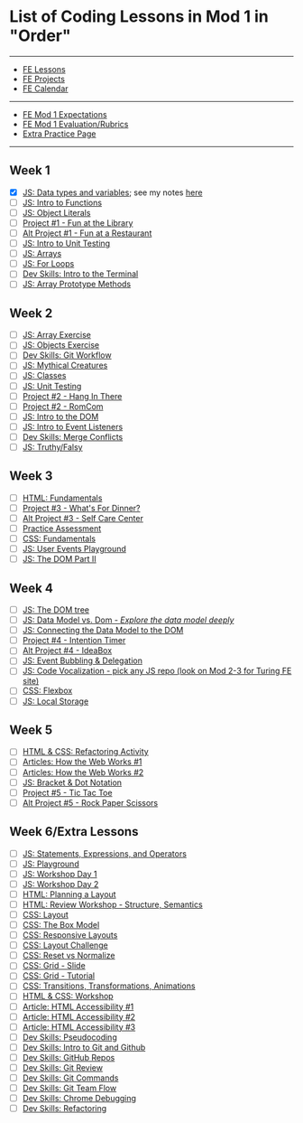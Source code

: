 # List of Coding Lessons in Mod 1 in "Order"
---
- [FE Lessons](https://frontend.turing.io/lessons/)
- [FE Projects](https://frontend.turing.io/projects/)
- [FE Calendar](https://frontend.turing.io/today/)
---
- [FE Mod 1 Expectations](https://frontend.turing.io/lessons/module-1/syllabus-overview.html)
- [FE Mod 1 Evaluation/Rubrics](https://frontend.turing.io/lessons/module-1/syllabus-eval-progression.html)
- [Extra Practice Page](https://frontend.turing.io/lessons/module-1/extra-practice.html)
---
## Week 1
- [X] [JS: Data types and variables](https://frontend.turing.io/lessons/module-1/js-data-types-variables.html); see my notes [here](lessons/js_data_variables.md)
- [ ] [JS: Intro to Functions](https://frontend.turing.io/lessons/module-1/js-intro-to-functions.html)
- [ ] [JS: Object Literals](https://frontend.turing.io/lessons/module-1/js-object-literals.html)
- [ ] [Project #1 - Fun at the Library](https://frontend.turing.io/projects/module-1/library.html)
- [ ] [Alt Project #1 - Fun at a Restaurant](https://frontend.turing.io/projects/module-1/restaurant.html)
- [ ] [JS: Intro to Unit Testing](https://frontend.turing.io/lessons/module-1/js-intro-to-unit-testing.html)
- [ ] [JS: Arrays](https://frontend.turing.io/lessons/module-1/js-arrays.html)
- [ ] [JS: For Loops](https://frontend.turing.io/lessons/module-1/js-for-loops.html)
- [ ] [Dev Skills: Intro to the Terminal](https://frontend.turing.io/lessons/module-1/getting-around-in-the-terminal.html)
- [ ] [JS: Array Prototype Methods](https://frontend.turing.io/lessons/module-1/js-array-prototype-methods.html)
## Week 2
- [ ] [JS: Array Exercise](https://frontend.turing.io/lessons/module-1/array-practice.html)
- [ ] [JS: Objects Exercise](https://frontend.turing.io/lessons/module-1/objects-review.html)
- [ ] [Dev Skills: Git Workflow](https://frontend.turing.io/lessons/module-1/git-collaboration.html)
- [ ] [JS: Mythical Creatures](https://github.com/turingschool-examples/javascript-foundations)
- [ ] [JS: Classes](https://frontend.turing.io/lessons/module-1/js-classes.html)
- [ ] [JS: Unit Testing](https://frontend.turing.io/lessons/module-1/js-unit-testing-classes.html)
- [ ] [Project #2 - Hang In There](https://frontend.turing.io/projects/module-1/hang-in-there.html)
- [ ] [Project #2 - RomCom](https://frontend.turing.io/projects/module-1/romcom-pair.html)
- [ ] [JS: Intro to the DOM](https://frontend.turing.io/lessons/module-1/js-intro-to-the-dom.html)
- [ ] [JS: Intro to Event Listeners](https://frontend.turing.io/lessons/module-1/js-intro-to-event-listeners.html)
- [ ] [Dev Skills: Merge Conflicts](https://frontend.turing.io/lessons/module-1/git-merge-conflicts.html)
- [ ] [JS: Truthy/Falsy](https://frontend.turing.io/lessons/module-1/js-truthy-falsy-expressions.html)
## Week 3
- [ ] [HTML: Fundamentals](https://frontend.turing.io/lessons/module-1/html-fundamentals.html)
- [ ] [Project #3 - What's For Dinner?](https://frontend.turing.io/projects/module-1/dinner.html)
- [ ] [Alt Project #3 - Self Care Center](https://frontend.turing.io/projects/module-1/self-care-center.html)
- [ ] [Practice Assessment](https://docs.google.com/document/d/1kNx481zOpCGxL2AMSW8nSHn9t5VStU_HcrE5JLubuXk/edit)
- [ ] [CSS: Fundamentals](https://frontend.turing.io/lessons/module-1/css-fundamentals.html)
- [ ] [JS: User Events Playground](https://frontend.turing.io/lessons/module-1/js-user-events-playground.html)
- [ ] [JS: The DOM Part II](https://frontend.turing.io/lessons/module-1/js-the-dom-part-2.html)
## Week 4
- [ ] [JS: The DOM tree](https://frontend.turing.io/lessons/module-1/the-dom-tree.html)
- [ ] [JS: Data Model vs. Dom - _Explore the data model deeply_](https://frontend.turing.io/lessons/module-1/js-the-dom-part-2.html)
- [ ] [JS: Connecting the Data Model to the DOM](https://frontend.turing.io/lessons/module-1/javascript-connecting-the-data-model-to-the-dom.html)
- [ ] [Project #4 - Intention Timer](https://frontend.turing.io/projects/module-1/intention-timer-group.html)
- [ ] [Alt Project #4 - IdeaBox](https://frontend.turing.io/projects/module-1/ideabox-group.html)
- [ ] [JS: Event Bubbling & Delegation](https://frontend.turing.io/lessons/module-1/js-event-bubbling-and-delegation.html)
- [ ] [JS: Code Vocalization - pick any JS repo (look on Mod 2-3 for Turing FE site)](https://www.notion.so/Code-Vocalization-Sessions-Student-Facing-7c871a0b44ef41cd83773a8c43f94cf9)
- [ ] [CSS: Flexbox](https://frontend.turing.io/lessons/module-1/css-flexbox.html)
- [ ] [JS: Local Storage](https://frontend.turing.io/lessons/module-1/json-and-localstorage.html)
## Week 5
- [ ] [HTML & CSS: Refactoring Activity](https://github.com/kaylaewood/number-guesser-refactor)
- [ ] [Articles: How the Web Works #1](https://developer.mozilla.org/en-US/docs/Learn/Getting_started_with_the_web/How_the_Web_works)
- [ ] [Articles: How the Web Works #2](https://www.freecodecamp.org/news/how-the-web-works-a-primer-for-newcomers-to-web-development-or-anyone-really-b4584e63585c/)
- [ ] [JS: Bracket & Dot Notation](https://frontend.turing.io/lessons/module-1/js-dot-bracket-notation.html)
- [ ] [Project #5 - Tic Tac Toe](https://frontend.turing.io/projects/module-1/tic-tac-toe-solo.html)
- [ ] [Alt Project #5 - Rock Paper Scissors](https://frontend.turing.io/projects/module-1/rock-paper-scissors-solo.html)
## Week 6/Extra Lessons
- [ ] [JS: Statements, Expressions, and Operators](https://frontend.turing.io/lessons/module-1/js-statements-and-expressions.html)
- [ ] [JS: Playground](https://frontend.turing.io/lessons/module-1/javascript-playground.html)
- [ ] [JS: Workshop Day 1](https://frontend.turing.io/lessons/module-1/javascript-workshop-1.html)
- [ ] [JS: Workshop Day 2](https://frontend.turing.io/lessons/module-1/javascript-workshop-2.html)
- [ ] [HTML: Planning a Layout](https://frontend.turing.io/lessons/module-1/html-planning-layout.html)
- [ ] [HTML: Review Workshop - Structure, Semantics](https://frontend.turing.io/lessons/module-1/html-semantic-element-review.html)
- [ ] [CSS: Layout](https://frontend.turing.io/lessons/module-1/css-layout.html)
- [ ] [CSS: The Box Model](https://frontend.turing.io/lessons/module-1/css-box-model.html)
- [ ] [CSS: Responsive Layouts](https://frontend.turing.io/lessons/module-1/css-responsive-layouts.html)
- [ ] [CSS: Layout Challenge](https://github.com/turingschool-examples/css-layout-challenges)
- [ ] [CSS: Reset vs Normalize](https://frontend.turing.io/lessons/module-1/reset-vs-normalize.html)
- [ ] [CSS: Grid - Slide](https://frontend.turing.io/lessons/module-1/css-grid-slides.html)
- [ ] [CSS: Grid - Tutorial](https://frontend.turing.io/lessons/module-1/css-grid-tutorial.html)
- [ ] [CSS: Transitions, Transformations, Animations](https://frontend.turing.io/lessons/module-1/css-transitions-transformations)
- [ ] [HTML & CSS: Workshop](https://frontend.turing.io/lessons/module-1/html-css-workshop.html)
- [ ] [Article: HTML Accessibility #1](https://www.w3schools.com/html/html_accessibility.asp)
- [ ] [Article: HTML Accessibility #2](https://developer.mozilla.org/en-US/docs/Learn/Accessibility/HTML)
- [ ] [Article: HTML Accessibility #3](https://medium.com/alistapart/writing-html-with-accessibility-in-mind-a62026493412)
- [ ] [Dev Skills: Pseudocoding](https://frontend.turing.io/lessons/module-1/dev-skills-pseudocoding.html)
- [ ] [Dev Skills: Intro to Git and Github](https://frontend.turing.io/lessons/module-1/git-and-github.html)
- [ ] [Dev Skills: GitHub Repos](https://frontend.turing.io/lessons/module-1/github-repo.html)
- [ ] [Dev Skills: Git Review](https://frontend.turing.io/lessons/module-1/git-review.html)
- [ ] [Dev Skills: Git Commands](https://frontend.turing.io/lessons/module-1/git-commands.html)
- [ ] [Dev Skills: Git Team Flow](https://frontend.turing.io/lessons/module-1/dev-skills-git-team-workflow.html)
- [ ] [Dev Skills: Chrome Debugging](https://github.com/turingschool-examples/intro-to-debugging)
- [ ] [Dev Skills: Refactoring](https://frontend.turing.io/lessons/module-1/dev-skills-refactoring.html)
